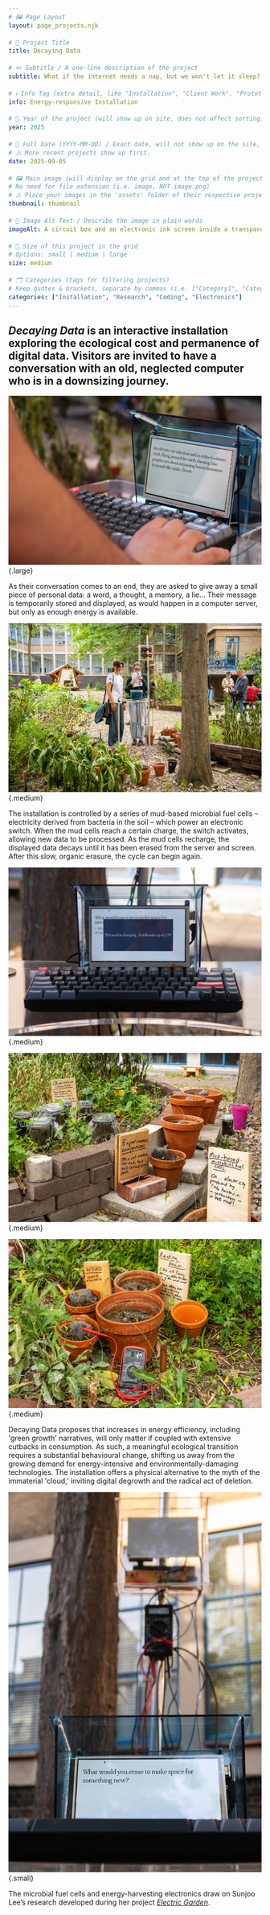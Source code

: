 ```yaml
---
# 🖼️ Page Layout
layout: page_projects.njk

# 📌 Project Title
title: Decaying Data

# ✏️ Subtitle / A one-line description of the project
subtitle: What if the internet needs a nap, but we won't let it sleep?

# ℹ️ Info Tag (extra detail, like "Installation", "Client Work", "Prototype"). Keep this short, usually 1–2 words
info: Energy-responsive Installation

# 📅 Year of the project (will show up on site, does not affect sorting)
year: 2025

# 📆 Full Date (YYYY-MM-DD) / Exact date, will not show up on the site, only for sorting
# ⚠️ More recent projects show up first.
date: 2025-09-05

# 🖼️ Main image (will display on the grid and at the top of the project page)
# No need for file extension (i.e. image, NOT image.png)
# ⚠️ Place your images in the 'assets' folder of their respective projects
thumbnail: thumbnail

# 💬 Image Alt Text / Describe the image in plain words
imageAlt: A circuit box and an electronic ink screen inside a transparent enclosure. On the screen, barely readable, one can see the leftovers of a faded message - my guilty conscience.

# 📏 Size of this project in the grid
# Options: small | medium | large
size: medium

# 🗂️ Categories (tags for filtering projects)
# Keep quotes & brackets, separate by commas (i.e. ["Category1", "Category2", "Category3"])
categories: ["Installation", "Research", "Coding", "Electronics"]
---
```


## _Decaying Data_ is an interactive installation exploring the ecological cost and permanence of digital data. Visitors are invited to have a conversation with an old, neglected computer who is in a downsizing journey. 

![Person pressing keyboard, as small screen displays a message.](assets/typing.jpg "Visitor mid-way through their conversation."){.large}

As their conversation comes to an end, they are asked to give away a small piece of personal data: a word, a thought, a memory, a lie... Their message is temporarily stored and displayed, as would happen in a computer server, but only as enough energy is available.

![Installation, comprised by metal tubing, electronics and vases with mud all wired together, seen from behind as two visitors interact with it. ](assets/visitors_roel.jpg "Photo by Roel Backaert for the master Non-Linear Narrative."){.medium}

The installation is controlled by a series of mud-based microbial fuel cells – electricity derived from bacteria in the soil – which power an electronic switch. When the mud cells reach a certain charge, the switch activates, allowing new data to be processed. As the mud cells recharge, the displayed data decays until it has been erased from the server and screen. After this slow, organic erasure, the cycle can begin again.

![Screen, with the message that the mud is charging. ](assets/charging.jpg " "){.medium}

![Medium close-up view of the mud cells, in vases and mason jars, organised in various clusters. ](assets/cells_roel.jpg "Photo by Roel Backaert for the master Non-Linear Narrative."){.medium}

![Mud cells in resting area, plugged to a multimeter reading 0.8V ](assets/cells2_roel.jpg "Photo by Roel Backaert for the master Non-Linear Narrative."){.medium}

Decaying Data proposes that increases in energy efficiency, including 'green growth' narratives, will only matter if coupled with extensive cutbacks in consumption. As such, a meaningful ecological transition requires a substantial behavioural change, shifting us away from the growing demand for energy-intensive and environmentally-damaging technologies. The installation offers a physical alternative to the myth of the immaterial 'cloud,' inviting digital degrowth and the radical act of deletion.  

![Screen, with the message that the mud is charging. ](assets/something_new.jpg "Last question before the visitor can send their message."){.small}

The microbial fuel cells and energy-harvesting electronics draw on Sunjoo Lee’s research developed during her project [_Electric Garden_](https://sunjoolee.com/Electric-Garden).